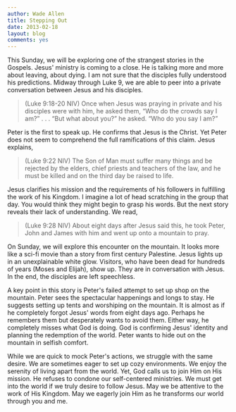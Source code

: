 ```yaml
---
author: Wade Allen
title: Stepping Out
date: 2013-02-18
layout: blog
comments: yes
---
```


This Sunday, we will be exploring one of the strangest stories in the Gospels. Jesus' ministry is coming to a close. He is talking more and more about leaving, about dying. I am not sure that the disciples fully understood his predictions. Midway through Luke 9, we are able to peer into a private conversation between Jesus and his disciples.

>(Luke 9:18-20 NIV) Once when Jesus was praying in private and his disciples were with him, he asked them, “Who do the crowds say I am?” . . . “But what about you?” he asked. “Who do you say I am?” 

Peter is the first to speak up. He confirms that Jesus is the Christ. Yet Peter does not seem to comprehend the full ramifications of this claim. Jesus explains,

>(Luke 9:22 NIV) The Son of Man must suffer many things and be rejected by the elders, chief priests and teachers of the law, and he must be killed and on the third day be raised to life. 

Jesus clarifies his mission and the requirements of his followers in fulfilling the work of his Kingdom. I imagine a lot of head scratching in the group that day. You would think they might begin to grasp his words. But the next story reveals their lack of understanding. We read,

>(Luke 9:28 NIV) About eight days after Jesus said this, he took Peter, John and James with him and went up onto a mountain to pray.

On Sunday, we will explore this encounter on the mountain. It looks more like a sci-fi movie than a story from first century Palestine. Jesus lights up in an unexplainable white glow. Visitors, who have been dead for hundreds of years (Moses and Elijah), show up. They are in conversation with Jesus. In the end, the disciples are left speechless. 

A key point in this story is Peter's failed attempt to set up shop on the mountain. Peter sees the spectacular happenings and longs to stay. He suggests setting up tents and worshiping on the mountain. It is almost as if he completely forgot Jesus' words from eight days ago. Perhaps he remembers them but desperately wants to avoid them. Either way, he completely misses what God is doing. God is confirming Jesus' identity and planning the redemption of the world. Peter wants to hide out on the mountain in selfish comfort. 

While we are quick to mock Peter's actions, we struggle with the same desire. We are sometimes eager to set up cozy environments. We enjoy the serenity of living apart from the world. Yet, God calls us to join Him on His mission. He refuses to condone our self-centered ministries. We must get into the world if we truly desire to follow Jesus. May we be attentive to the work of His Kingdom. May we eagerly join Him as he transforms our world through you and me.